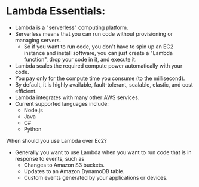 # Lambda Essentials: 
 - Lambda is a "serverless" computing platform.
 - Serverless means that you can run code without provisioning or managing servers.
     - So if you want to run code, you don't have to spin up an EC2 instance and install software, you can just create a "Lambda function", drop your code in it, and execute it.
 - Lambda scales the required compute power automatically with your code.
 - You pay only for the compute time you consume (to the millisecond).
 - By default, it is highly available, fault-tolerant, scalable, elastic, and cost efficient.
 - Lambda integrates with many other AWS services.
 - Current supported languages include:
     - Node.js
     - Java
     - C#
     - Python 

When should you use Lambda over Ec2? 
   - Generally you want to use Lambda when you want to run code that is in response to events, such as
       - Changes to Amazon S3 buckets.
       - Updates to an Amazon DynamoDB table.
       - Custom events generated by your applications or devices. 
